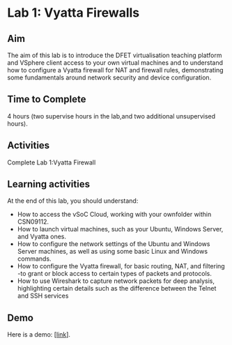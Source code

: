 <h1>Lab 1: Vyatta Firewalls</h2>
<h2>Aim</h2>
The  aim  of  this  lab  is  to  introduce  the  DFET  virtualisation  teaching  platform  and  VSphere client  access  to  your  own  virtual  machines  and  to  understand  how  to  configure  a  Vyatta firewall  for  NAT  and  firewall  rules, demonstrating  some  fundamentals  around  network security and device configuration.


<h2>Time to Complete</h2>
4 hours (two supervise hours in the lab,and two additional unsupervised hours).

<h2>Activities</h2>

Complete Lab 1:Vyatta Firewall

<h2>Learning activities</h2>
At the end of this lab, you should understand:
<ul>
<li>How to access the vSoC Cloud, working with your ownfolder within CSN09112.</li>
<li>How to launch virtual machines, such as your Ubuntu, Windows Server, and Vyatta ones.</li>
<li>How to configure the network settings of the Ubuntu and Windows Server machines, as well as using some basic Linux and Windows commands.</li>
<li>How  to  configure  the  Vyatta  firewall,  for  basic  routing,  NAT,  and  filtering -to  grant  or block access to certain types of packets and protocols.</li>
<li>How to use Wireshark to capture network packets for deep analysis, highlighting certain details such as the difference between the Telnet and SSH services</li>
  </ul>
<h2>Demo</h2>
<p>Here is a demo: [<a href="https://www.youtube.com/watch?v=ACldSA_uKM0" target="_blank">link</a>].</p>
